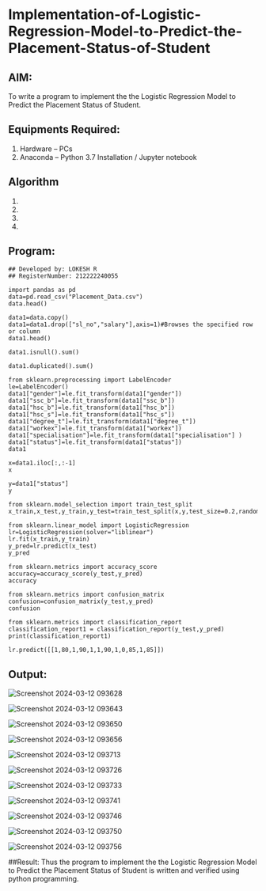 # Implementation-of-Logistic-Regression-Model-to-Predict-the-Placement-Status-of-Student

## AIM:
To write a program to implement the the Logistic Regression Model to Predict the Placement Status of Student.

## Equipments Required:
1. Hardware – PCs
2. Anaconda – Python 3.7 Installation / Jupyter notebook

## Algorithm
1. 
2. 
3. 
4. 

## Program:
```
## Developed by: LOKESH R
## RegisterNumber: 212222240055

import pandas as pd
data=pd.read_csv("Placement_Data.csv")
data.head()

data1=data.copy()
data1=data1.drop(["sl_no","salary"],axis=1)#Browses the specified row or column
data1.head()

data1.isnull().sum()

data1.duplicated().sum()

from sklearn.preprocessing import LabelEncoder
le=LabelEncoder()
data1["gender"]=le.fit_transform(data1["gender"])
data1["ssc_b"]=le.fit_transform(data1["ssc_b"])
data1["hsc_b"]=le.fit_transform(data1["hsc_b"])
data1["hsc_s"]=le.fit_transform(data1["hsc_s"])
data1["degree_t"]=le.fit_transform(data1["degree_t"])
data1["workex"]=le.fit_transform(data1["workex"])
data1["specialisation"]=le.fit_transform(data1["specialisation"] )     
data1["status"]=le.fit_transform(data1["status"])       
data1 

x=data1.iloc[:,:-1]
x

y=data1["status"]
y

from sklearn.model_selection import train_test_split
x_train,x_test,y_train,y_test=train_test_split(x,y,test_size=0.2,random_state=0)

from sklearn.linear_model import LogisticRegression
lr=LogisticRegression(solver="liblinear")
lr.fit(x_train,y_train)
y_pred=lr.predict(x_test)
y_pred

from sklearn.metrics import accuracy_score
accuracy=accuracy_score(y_test,y_pred)
accuracy

from sklearn.metrics import confusion_matrix
confusion=confusion_matrix(y_test,y_pred)
confusion

from sklearn.metrics import classification_report
classification_report1 = classification_report(y_test,y_pred)
print(classification_report1)

lr.predict([[1,80,1,90,1,1,90,1,0,85,1,85]])
```

## Output:

![Screenshot 2024-03-12 093628](https://github.com/LokeshRajamani/Implementation-of-Logistic-Regression-Model-to-Predict-the-Placement-Status-of-Student/assets/120544804/dc4d32bb-297b-4532-ae9e-8639734cb559)

![Screenshot 2024-03-12 093643](https://github.com/LokeshRajamani/Implementation-of-Logistic-Regression-Model-to-Predict-the-Placement-Status-of-Student/assets/120544804/dbd0d63e-3c83-4d49-abd5-a4baa522a2f8)

![Screenshot 2024-03-12 093650](https://github.com/LokeshRajamani/Implementation-of-Logistic-Regression-Model-to-Predict-the-Placement-Status-of-Student/assets/120544804/a27f2467-28dd-4141-b3bc-b8a463b90ea3)

![Screenshot 2024-03-12 093656](https://github.com/LokeshRajamani/Implementation-of-Logistic-Regression-Model-to-Predict-the-Placement-Status-of-Student/assets/120544804/f80457d9-fc71-44dc-958b-66bc900b8051)

![Screenshot 2024-03-12 093713](https://github.com/LokeshRajamani/Implementation-of-Logistic-Regression-Model-to-Predict-the-Placement-Status-of-Student/assets/120544804/27f37da4-2753-44fe-8b1c-ad3ec00aaff3)

![Screenshot 2024-03-12 093726](https://github.com/LokeshRajamani/Implementation-of-Logistic-Regression-Model-to-Predict-the-Placement-Status-of-Student/assets/120544804/e754158a-eccf-46d6-810e-7cea6d2a42c8)


![Screenshot 2024-03-12 093733](https://github.com/LokeshRajamani/Implementation-of-Logistic-Regression-Model-to-Predict-the-Placement-Status-of-Student/assets/120544804/d69a96d0-eb1f-48ff-8a8c-0746ccbc5103)


![Screenshot 2024-03-12 093741](https://github.com/LokeshRajamani/Implementation-of-Logistic-Regression-Model-to-Predict-the-Placement-Status-of-Student/assets/120544804/cc9ff84b-57eb-4511-ac16-e44486a6c541)

![Screenshot 2024-03-12 093746](https://github.com/LokeshRajamani/Implementation-of-Logistic-Regression-Model-to-Predict-the-Placement-Status-of-Student/assets/120544804/e6874dd7-aab2-491a-aa91-12c58af9f811)

![Screenshot 2024-03-12 093750](https://github.com/LokeshRajamani/Implementation-of-Logistic-Regression-Model-to-Predict-the-Placement-Status-of-Student/assets/120544804/250cbc00-a690-4000-8a6a-e56081d8406c)

![Screenshot 2024-03-12 093756](https://github.com/LokeshRajamani/Implementation-of-Logistic-Regression-Model-to-Predict-the-Placement-Status-of-Student/assets/120544804/c092bdc8-c3d9-41d3-a42f-e4ed30d60960)


##Result:
Thus the program to implement the the Logistic Regression Model to Predict the Placement Status of Student is written and verified using python programming.
